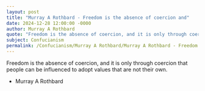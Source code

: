 ```yaml
---
layout: post
title: "Murray A Rothbard - Freedom is the absence of coercion and"
date: 2024-12-28 12:00:00 -0000
author: Murray A Rothbard
quote: "Freedom is the absence of coercion, and it is only through coercion that people can be influenced to adopt values that are not their own."
subject: Confucianism
permalink: /Confucianism/Murray A Rothbard/Murray A Rothbard - Freedom is the absence of coercion and
---
```


Freedom is the absence of coercion, and it is only through coercion that people can be influenced to adopt values that are not their own.

- Murray A Rothbard
